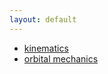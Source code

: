 ```yaml
---
layout: default
---
```


 * [kinematics](kinematics)
 * [orbital mechanics](orbital_mechanics)


